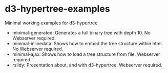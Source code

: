 # d3-hypertree-examples

Minimal working examples for d3-hypertree.
- minimal-generated: Generates a full binary tree with depth 10. No Webserver required.
- minimal-inlinedata: Shows how to embed the tree structure within html. No Webserver required.
- minimal-ajax: Shows how to load a tree structure from file. Webserver required.
- rslidy: Presentation about, and with d3-hypertree. Webserver required.
